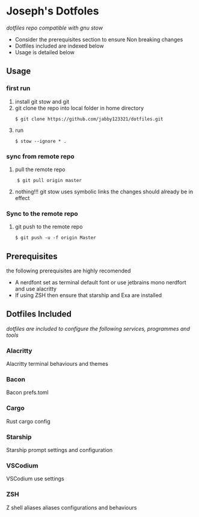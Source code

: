 # Joseph's Dotfoles
*dotfiles repo compatible with gnu stow*
- Consider the prerequisites section to ensure Non breaking changes
- Dotfiles included are indexed below
- Usage is detailed below

## Usage

### first run
1. install git stow and git
2. git clone the repo into local folder in home directory
	```
	$ git clone https://github.com/jabby123321/dotfiles.git
	```
3. run
	```
	$ stow --ignore * .
	```

### sync from remote repo
1. pull the remote repo
```
	$ git pull origin master
```
2. nothing!!! git stow uses symbolic links the changes should already be in effect

### Sync to the remote repo
1. git push to the remote repo
	```
	$ git push -u -f origin Master 
	```

## Prerequisites
the following prerequisites are highly recomended
- A nerdfont set as terminal default font or use jetbrains mono nerdfort and use alacritty
- If using ZSH then ensure that starship and Exa are installed

## Dotfiles Included
*dotfiles are included to configure the following services, programmes and tools*

### Alacritty
Alacritty terminal behaviours and themes

### Bacon
Bacon prefs.toml

### Cargo
Rust cargo config

### Starship
Starship prompt settings and configuration 

### VSCodium
VSCodium use settings

### ZSH
Z shell aliases aliases configurations and behaviours
